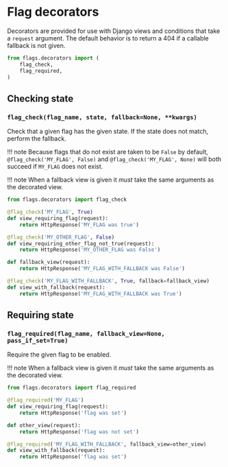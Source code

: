 # Flag decorators

Decorators are provided for use with Django views and conditions that take a `request` argument. The default behavior is to return a 404 if a callable fallback is not given. 

```python
from flags.decorators import (
    flag_check,
    flag_required,
)
```

## Checking state

### `flag_check(flag_name, state, fallback=None, **kwargs)`

Check that a given flag has the given state. If the state does not match, perform the fallback.

!!! note
    Because flags that do not exist are taken to be `False` by default, `@flag_check('MY_FLAG', False)` and `@flag_check('MY_FLAG', None)` will both succeed if `MY_FLAG` does not exist.

!!! note
    When a fallback view is given it *must* take the same arguments as the decorated view.

```python
from flags.decorators import flag_check

@flag_check('MY_FLAG', True)
def view_requiring_flag(request):
    return HttpResponse('MY_FLAG was true')

@flag_check('MY_OTHER_FLAG', False)
def view_requiring_other_flag_not_true(request):
    return HttpResponse('MY_OTHER_FLAG was False')

def fallback_view(request):
    return HttpResponse('MY_FLAG_WITH_FALLBACK was False')

@flag_check('MY_FLAG_WITH_FALLBACK', True, fallback=fallback_view)
def view_with_fallback(request):
    return HttpResponse('MY_FLAG_WITH_FALLBACK was True')
```


## Requiring state

### `flag_required(flag_name, fallback_view=None, pass_if_set=True)`

Require the given flag to be enabled.

!!! note
    When a fallback view is given it *must* take the same arguments as the decorated view.

```python
from flags.decorators import flag_required

@flag_required('MY_FLAG')
def view_requiring_flag(request):
    return HttpResponse('flag was set')

def other_view(request):
    return HttpResponse('flag was not set')

@flag_required('MY_FLAG_WITH_FALLBACK', fallback_view=other_view)
def view_with_fallback(request):
    return HttpResponse('flag was set')
```
